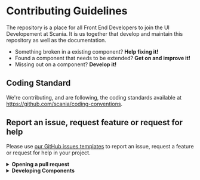 # Contributing Guidelines

The repository is a place for all Front End Developers to join the UI Developement at Scania. It is us together that develop and maintain this repository as well as the documentation.

- Something broken in a existing component? **Help fixing it!**
- Found a component that needs to be extended? **Get on and improve it!**
- Missing out on a component? **Develop it!**


## Coding Standard

We're contributing, and are following, the coding standards available at https://github.com/scania/coding-conventions.

## Report an issue, request feature or request for help

Please use [our GitHub issues templates](https://github.com/scania-digital-design-system/sdds/issues/new/choose) to report an issue, request a feature or request for help in your project.

<details>
   <summary><strong>Opening a pull request</strong></summary>

1. [Fork the repository](https://guides.github.com/activities/forking/) and clone it locally
   
   ```
   # Clone your fork of the repo 
   git clone https://github.com/scania-digital-design-system/sdds.git
   ```
   
2. Sync your local to the original “upstream” repository by adding it as a remote. Pull in changes from “upstream” often so that you stay up to date so that when you submit your pull request, merge conflicts will be less likely. Read more [here](https://help.github.com/en/articles/syncing-a-fork). 

   ```
   # Navigate to the newly cloned repo
   cd sdds
   
   # Connect to the original "upstream" repo
   git remote add upstream https://github.com/scania-digital-design-system/sdds.git
   ```
   
3. Create a branch for your edit. To pass travis build process, only create a branch name under one of these labels:
   - `improvement/` for improvement changes
   - `feature/` for a feature solution
   - `bug/` for bug fixes
   
   For example, if you want to create a bug fix, the branch name will be `bug/fix_for_something`.
   
   To create a branch, run the following command:
   
   `git checkout -b <branch-name>`

4. Refers to [any relevant issues](https://github.com/scania-digital-design-system/sdds/issues) in the pull request. For example, write `Fixes #xxx` in the commit message to refers to a specific issue.

5. Open a pull request and write clear title and description in the pull request interface. In the right side of the screen, assign yourself in the pull request and add the correct label. You can also add a reviewer from SDDS team.

</details>

<details>
   <summary><strong>Developing Components</strong></summary>
   
   ### Prerequisites

- Download and install node.js: https://nodejs.org/en/
  
  **NodeJS: use 12 or newer stable version of node**

- If you're behind a firewall, CONFIGURE THE PROXY

### Getting the code 

This project is using [lerna](https://github.com/lerna/lerna#getting-started) to manage all different SDDS packages on this repo.

- Clone the SDDS repo and install package dependencies:

```shell
git clone https://github.com/scania-digital-design-system/sdds.git
cd sdds
npm i
```

### Running demo and sync with theme project

Run the following command:

```shell
cd sdds
npm start
```

It will start demo and run storybook to preview your components. Add stories to preview in storybook. See components/header/header.stories.js for stories example.
Visit http://localhost:1339/
</details>

